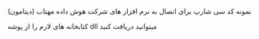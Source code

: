 نمونه کد سی شارپ برای اتصال به نرم افزار های شرکت هوش داده مهتاب (دیتامون)

کتابخانه های لازم را از پوشه dll میتوانید دریافت کنید
